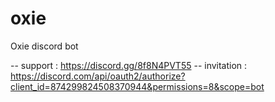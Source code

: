 # oxie

Oxie discord bot

-- support : https://discord.gg/8f8N4PVT55
-- invitation : https://discord.com/api/oauth2/authorize?client_id=874299824508370944&permissions=8&scope=bot
